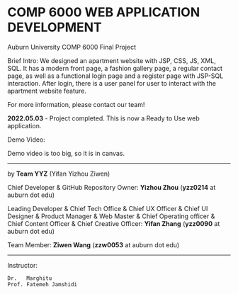 # COMP 6000 WEB APPLICATION DEVELOPMENT

Auburn University COMP 6000 Final Project

Brief Intro: 
We designed an apartment website with JSP, CSS, JS, XML, SQL. It has a modern front page, a fashion gallery page, a regular contact page, as well as a functional login page and a register page with JSP-SQL interaction. After login, there is a user panel for user to interact with the apartment website feature. 

For more information, please contact our team!

**2022.05.03** - Project completed. This is now a Ready to Use web application. 

Demo Video:

Demo video is too big, so it is in canvas. 

-------------------------------------

by **Team YYZ** (Yifan Yizhou Ziwen)

Chief Developer & GitHub Repository Owner:      **Yizhou Zhou**   (**yzz0214** at auburn dot edu)

Leading Developer & Chief Tech Office & Chief UX Officer & Chief UI Designer & Product Manager & Web Master & Chief Operating officer & Chief Content Officer & Chief Creative Officer:             **Yifan Zhang**   (**yzz0090** at auburn dot edu)

Team Member:                                    **Ziwen Wang**    (**zzw0053** at auburn dot edu)


-------------------------------------

Instructor:

    Dr.   Marghitu
    Prof. Fatemeh Jamshidi
